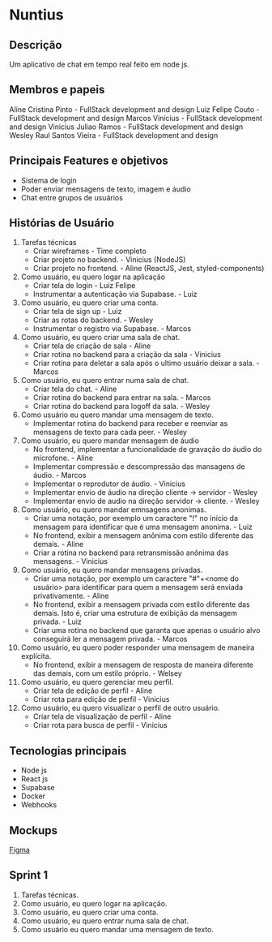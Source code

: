 # Nuntius

## Descrição

Um aplicativo de chat em tempo real feito em node js.

## Membros e papeis

Aline Cristina Pinto - FullStack development and design
Luiz Felipe Couto - FullStack development and design
Marcos Vinicius - FullStack development and design
Vinicius Juliao Ramos - FullStack development and design
Wesley Raul Santos Vieira - FullStack development and design

## Principais Features e objetivos

- Sistema de login
- Poder enviar mensagens de texto, imagem e áudio
- Chat entre grupos de usuários

## Histórias de Usuário

1. Tarefas técnicas
   - Criar wireframes - Time completo
   - Criar projeto no backend. - Vinicius (NodeJS)
   - Criar projeto no frontend. - Aline (ReactJS, Jest, styled-components)
2. Como usuário, eu quero logar na aplicação
   - Criar tela de login - Luiz Felipe
   - Instrumentar a autenticação via Supabase. - Luiz
3. Como usuário, eu quero criar uma conta.
   - Criar tela de sign up - Luiz
   - Criar as rotas do backend. - Wesley
   - Instrumentar o registro via Supabase. - Marcos
4. Como usuário, eu quero criar uma sala de chat.
   - Criar tela de criação de sala - Aline
   - Criar rotina no backend para a criação da sala - Vinicius
   - Criar rotina para deletar a sala após o ultimo usuário deixar a sala. - Marcos
5. Como usuário, eu quero entrar numa sala de chat.
   - Criar tela do chat. - Aline
   - Criar rotina do backend para entrar na sala. - Marcos
   - Criar rotina do backend para logoff da sala. - Wesley
6. Como usuário eu quero mandar uma mensagem de texto.
   - Implementar rotina do backend para receber e reenviar as mensagens de texto para cada peer. - Wesley
7. Como usuário, eu quero mandar mensagem de áudio
   - No frontend, implementar a funcionalidade de gravação do áudio do microfone. - Aline
   - Implementar compressão e descompressão das mansagens de áudio. - Marcos
   - Implementar o reprodutor de áudio. - Vinicius
   - Implementar envio de áudio na direção cliente -> servidor - Wesley
   - Implementar envio de audio na direção servidor -> cliente. - Wesley
8. Como usuário, eu quero mandar emnsagens anonimas.
   - Criar uma notação, por exemplo um caractere "!" no início da mensagem para identificar que é uma mensagem anonima. - Luiz
   - No frontend, exibir a mensagem anônima com estilo diferente das demais. - Aline
   - Criar a rotina no backend para retransmissão anônima das mensagens. - Vinicius
9. Como usuário, eu quero mandar mensagens privadas.
   - Criar uma notação, por exemplo um caractere "#"+<nome do usuário> para identificar para quem a mensagem será enviada privativamente. - Aline
   - No frontend, exibir a mensagem privada com estilo diferente das demais. Isto é, criar uma estrutura de exibição da mensagem privada. - Luiz
   - Criar uma rotina no backend que garanta que apenas o usuário alvo conseguirá ler a mensagem privada. - Marcos
10. Como usuário, eu quero poder responder uma mensagem de maneira explícita.
    - No frontend, exibir a mensagem de resposta de maneira diferente das demais, com um estilo próprio. - Welsey
11. Como usuário, eu quero gerenciar meu perfil.
    - Criar tela de edição de perfil - Aline
    - Criar rota para edição de perfil - Vinicius
12. Como usuário, eu quero visualizar o perfil de outro usuário.
    - Criar tela de visualização de perfil - Aline
    - Criar rota para busca de perfil - Vinicius

## Tecnologias principais

- Node js
- React js
- Supabase
- Docker
- Webhooks

## Mockups

[Figma](https://www.figma.com/file/sVDkQN4y72q4OGmWK71KOU/Nuntius?node-id=2604%3A2264)

## Sprint 1

1. Tarefas técnicas.
2. Como usuário, eu quero logar na aplicação.
3. Como usuário, eu quero criar uma conta.
4. Como usuário, eu quero entrar numa sala de chat.
5. Como usuário eu quero mandar uma mensagem de texto.
